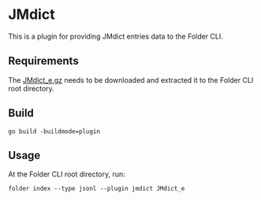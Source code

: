 # JMdict

This is a plugin for providing JMdict entries data to the Folder CLI.

## Requirements

The [JMdict_e.gz](http://ftp.monash.edu/pub/nihongo/JMdict_e.gz) needs to be downloaded and extracted it to the Folder CLI root directory.

## Build

```
go build -buildmode=plugin
```

## Usage

At the Folder CLI root directory, run:
```
folder index --type jsonl --plugin jmdict JMdict_e
```
